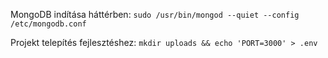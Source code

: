 MongoDB indítása háttérben: `sudo /usr/bin/mongod --quiet --config /etc/mongodb.conf`

Projekt telepítés fejlesztéshez: `mkdir uploads && echo 'PORT=3000' > .env`
